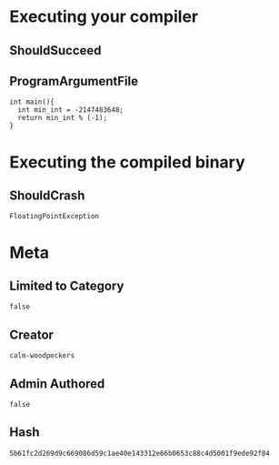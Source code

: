# Executing your compiler

## ShouldSucceed

## ProgramArgumentFile

```
int main(){
  int min_int = -2147483648;
  return min_int % (-1);
}
```

# Executing the compiled binary

## ShouldCrash

```
FloatingPointException
```

# Meta

## Limited to Category

```
false
```

## Creator

```
calm-woodpeckers
```

## Admin Authored

```
false
```

## Hash

```
5b61fc2d269d9c669086d59c1ae40e143312e66b0653c88c4d5001f9ede92f84
```
